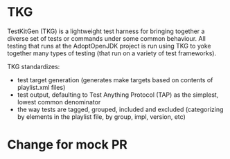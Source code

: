 # TKG

TestKitGen (TKG) is a lightweight test harness for bringing together a diverse set of tests or commands under some common behaviour.  All testing that runs at the AdoptOpenJDK project is run using TKG to yoke together many types of testing (that run on a variety of test frameworks).  

TKG standardizes: 
- test target generation (generates make targets based on contents of playlist.xml files)
- test output, defaulting to Test Anything Protocol (TAP) as the simplest, lowest common denominator
- the way tests are tagged, grouped, included and excluded (categorizing by elements in the playlist file, by group, impl, version, etc)

# Change for mock PR